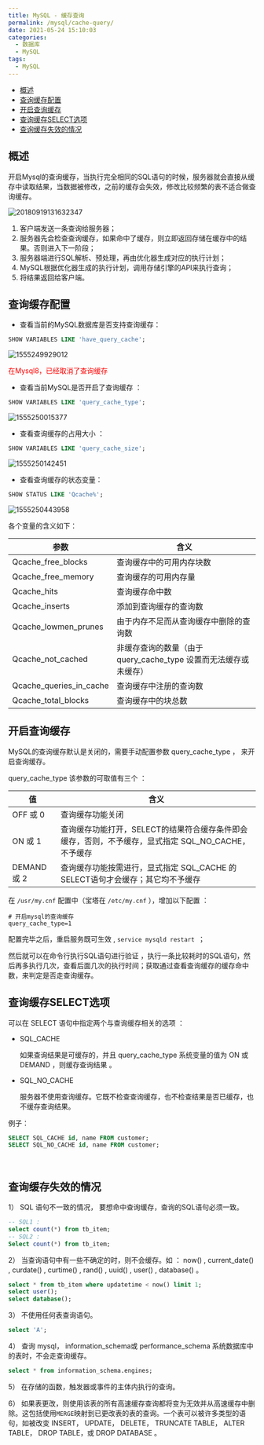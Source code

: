 ```yaml
---
title: MySQL - 缓存查询
permalink: /mysql/cache-query/
date: 2021-05-24 15:10:03
categories: 
  - 数据库
  - MySQL
tags: 
  - MySQL
---
```


<!-- START doctoc generated TOC please keep comment here to allow auto update -->
<!-- DON'T EDIT THIS SECTION, INSTEAD RE-RUN doctoc TO UPDATE -->


- [概述](#%E6%A6%82%E8%BF%B0)
- [查询缓存配置](#%E6%9F%A5%E8%AF%A2%E7%BC%93%E5%AD%98%E9%85%8D%E7%BD%AE)
- [开启查询缓存](#%E5%BC%80%E5%90%AF%E6%9F%A5%E8%AF%A2%E7%BC%93%E5%AD%98)
- [查询缓存SELECT选项](#%E6%9F%A5%E8%AF%A2%E7%BC%93%E5%AD%98select%E9%80%89%E9%A1%B9)
- [查询缓存失效的情况](#%E6%9F%A5%E8%AF%A2%E7%BC%93%E5%AD%98%E5%A4%B1%E6%95%88%E7%9A%84%E6%83%85%E5%86%B5)

<!-- END doctoc generated TOC please keep comment here to allow auto update -->

## 概述

开启Mysql的查询缓存，当执行完全相同的SQL语句的时候，服务器就会直接从缓存中读取结果，当数据被修改，之前的缓存会失效，修改比较频繁的表不适合做查询缓存。



 ![20180919131632347](https://images.zaiolos.top/images/202203011855172.png) 

1. 客户端发送一条查询给服务器；
2. 服务器先会检查查询缓存，如果命中了缓存，则立即返回存储在缓存中的结果。否则进入下一阶段；
3. 服务器端进行SQL解析、预处理，再由优化器生成对应的执行计划；
4. MySQL根据优化器生成的执行计划，调用存储引擎的API来执行查询；
5. 将结果返回给客户端。

## 查询缓存配置

- 查看当前的MySQL数据库是否支持查询缓存：

```SQL
SHOW VARIABLES LIKE 'have_query_cache';	
```

![1555249929012](https://images.zaiolos.top/images/202203011855066.png)

<font color='red'>在Mysql8，已经取消了查询缓存</font>



- 查看当前MySQL是否开启了查询缓存 ：

```SQL
SHOW VARIABLES LIKE 'query_cache_type'; 
```

![1555250015377](https://images.zaiolos.top/images/202203011855861.png)

- 查看查询缓存的占用大小 ：

```SQL
SHOW VARIABLES LIKE 'query_cache_size';
```

![1555250142451](https://images.zaiolos.top/images/202203011855159.png)  	

- 查看查询缓存的状态变量：

```SQL
SHOW STATUS LIKE 'Qcache%';
```

![1555250443958](https://images.zaiolos.top/images/202203011855649.png) 

各个变量的含义如下：

| 参数                    | 含义                                                         |
| ----------------------- | ------------------------------------------------------------ |
| Qcache_free_blocks      | 查询缓存中的可用内存块数                                     |
| Qcache_free_memory      | 查询缓存的可用内存量                                         |
| Qcache_hits             | 查询缓存命中数                                               |
| Qcache_inserts          | 添加到查询缓存的查询数                                       |
| Qcache_lowmen_prunes    | 由于内存不足而从查询缓存中删除的查询数                       |
| Qcache_not_cached       | 非缓存查询的数量（由于 query_cache_type 设置而无法缓存或未缓存） |
| Qcache_queries_in_cache | 查询缓存中注册的查询数                                       |
| Qcache_total_blocks     | 查询缓存中的块总数                                           |



## 开启查询缓存

MySQL的查询缓存默认是关闭的，需要手动配置参数 query_cache_type ， 来开启查询缓存。

query_cache_type 该参数的可取值有三个 ：

| 值          | 含义                                                         |
| ----------- | ------------------------------------------------------------ |
| OFF 或 0    | 查询缓存功能关闭                                             |
| ON 或 1     | 查询缓存功能打开，SELECT的结果符合缓存条件即会缓存，否则，不予缓存，显式指定 SQL_NO_CACHE，不予缓存 |
| DEMAND 或 2 | 查询缓存功能按需进行，显式指定 SQL_CACHE 的SELECT语句才会缓存；其它均不予缓存 |

在 `/usr/my.cnf` 配置中（宝塔在 `/etc/my.cnf` ），增加以下配置 ： 

```properties
# 开启mysql的查询缓存
query_cache_type=1
```

配置完毕之后，重启服务既可生效 , `service mysqld restart `；

然后就可以在命令行执行SQL语句进行验证 ，执行一条比较耗时的SQL语句，然后再多执行几次，查看后面几次的执行时间；获取通过查看查询缓存的缓存命中数，来判定是否走查询缓存。

## 查询缓存SELECT选项

可以在 SELECT 语句中指定两个与查询缓存相关的选项 ：

- SQL_CACHE

  如果查询结果是可缓存的，并且 query_cache_type 系统变量的值为 ON 或 DEMAND ，则缓存查询结果 。

- SQL_NO_CACHE

  服务器不使用查询缓存。它既不检查查询缓存，也不检查结果是否已缓存，也不缓存查询结果。

例子：

```SQL
SELECT SQL_CACHE id, name FROM customer;
SELECT SQL_NO_CACHE id, name FROM customer;
```

​	

## 查询缓存失效的情况

1） SQL 语句不一致的情况， 要想命中查询缓存，查询的SQL语句必须一致。

```SQL
-- SQL1 : 
select count(*) from tb_item;
-- SQL2 : 
Select count(*) from tb_item;
```

2） 当查询语句中有一些不确定的时，则不会缓存。如 ： now() , current_date() , curdate() , curtime() , rand() , uuid() , user() , database() 。

```SQL
select * from tb_item where updatetime < now() limit 1;
select user();
select database();
```

3） 不使用任何表查询语句。

```SQL
select 'A';
```

4）  查询 mysql， information_schema或  performance_schema 系统数据库中的表时，不会走查询缓存。

```SQL
select * from information_schema.engines;
```

5） 在存储的函数，触发器或事件的主体内执行的查询。

6） 如果表更改，则使用该表的所有高速缓存查询都将变为无效并从高速缓存中删除。这包括使用`MERGE`映射到已更改表的表的查询。一个表可以被许多类型的语句，如被改变 INSERT， UPDATE， DELETE， TRUNCATE TABLE， ALTER TABLE， DROP TABLE，或 DROP DATABASE 。